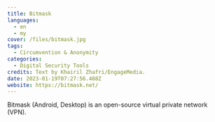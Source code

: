 ```yaml
---
title: Bitmask
languages: 
  - en
  - my
cover: /files/bitmask.jpg
tags:
  - Circumvention & Anonymity
categories:
  - Digital Security Tools
credits: Text by Khairil Zhafri/EngageMedia.
date: 2023-01-19T07:27:56.488Z
website: https://bitmask.net/
---
```

Bitmask (Android, Desktop) is an open-source virtual private network (VPN).